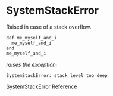 # SystemStackError

Raised in case of a stack overflow.

    def me_myself_and_i
      me_myself_and_i
    end
    me_myself_and_i

*raises the exception:*

    SystemStackError: stack level too deep

[SystemStackError Reference](https://ruby-doc.org/core-2.7.0/SystemStackError.html)
